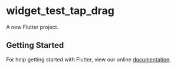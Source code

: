 # widget_test_tap_drag

A new Flutter project.

## Getting Started

For help getting started with Flutter, view our online
[documentation](https://flutter.io/).
